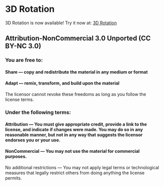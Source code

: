 # 3D Rotation

3D Rotation is now available! Try it now at: [3D Rotation](https://4skinskywalker.github.io/3d-rotation/)

## Attribution-NonCommercial 3.0 Unported (CC BY-NC 3.0)

### You are free to:
#### Share — copy and redistribute the material in any medium or format
#### Adapt — remix, transform, and build upon the material

The licensor cannot revoke these freedoms as long as you follow the license terms.

### Under the following terms:
#### Attribution — You must give appropriate credit, provide a link to the license, and indicate if changes were made. You may do so in any reasonable manner, but not in any way that suggests the licensor endorses you or your use.
#### NonCommercial — You may not use the material for commercial purposes.

No additional restrictions — You may not apply legal terms or technological measures that legally restrict others from doing anything the license permits.